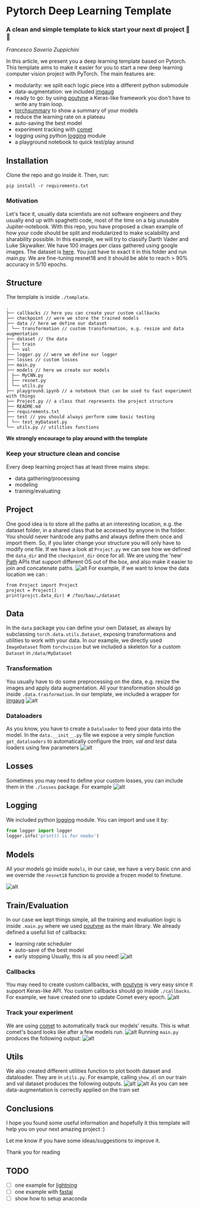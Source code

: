 # Pytorch Deep Learning Template
### A clean and simple template to kick start your next dl project 🚀🚀
*Francesco Saverio Zuppichini*

In this article, we present you a deep learning template based on Pytorch. This template aims to make it easier for you to start a new deep learning computer vision project with PyTorch. The main features are:

- modularity: we split each logic piece into a different python submodule
- data-augmentation: we included [imgaug](https://imgaug.readthedocs.io/en/latest/)
- ready to go: by using [poutyne](https://pypi.org/project/Poutyne/) a Keras-like framework you don't have to write any train loop.
- [torchsummary](https://github.com/sksq96/pytorch-summary) to show a summary of your models
- reduce the learning rate on a plateau
- auto-saving the best model
- experiment tracking with [comet](https://www.comet.ml/)
- logging using python [logging](https://docs.python.org/3/library/logging.html) module
- a playground notebook to quick test/play around
## Installation
Clone the repo and go inside it. Then, run:

```
pip install -r requirements.txt
```

### Motivation
Let's face it, usually data scientists are not software engineers and they usually end up with spaghetti code, most of the time on a big unusable Jupiter-notebook. With this repo, you have proposed a clean example of how your code should be split and modularized to make scalability and sharability possible. In this example, we will try to classify Darth Vader and Luke Skywalker. We have 100 images per class gathered using google images. The dataset is [here](https://drive.google.com/open?id=1LyHJxUVjOgDIgGJL4MnDhA10xjejWuw7). You just have to exact it in this folder and run main.py. We are fine-tuning resnet18 and it should be able to reach > 90% accuracy in 5/10 epochs.
## Structure
The template is inside `./template`.
```
.
├── callbacks // here you can create your custom callbacks
├── checkpoint // were we store the trained models
├── data // here we define our dataset
│ └── transformation // custom transformation, e.g. resize and data augmentation
├── dataset // the data
│ ├── train
│ └── val
├── logger.py // were we define our logger
├── losses // custom losses
├── main.py
├── models // here we create our models
│ ├── MyCNN.py
│ ├── resnet.py
│ └── utils.py
├── playground.ipynb // a notebook that can be used to fast experiment with things
├── Project.py // a class that represents the project structure
├── README.md
├── requirements.txt
├── test // you should always perform some basic testing
│ └── test_myDataset.py
└── utils.py // utilities functions
```
**We strongly encourage to play around with the template**
### Keep your structure clean and concise
Every deep learning project has at least three mains steps:
- data gathering/processing
- modeling
- training/evaluating
## Project
One good idea is to store all the paths at an interesting location, e.g. the dataset folder, in a shared class that be accessed by anyone in the folder. You should never hardcode any paths and always define them once and import them. So, if you later change your structure you will only have to modify one file.
If we have a look at `Project.py` we can see how we defined the `data_dir` and the `checkpoint_dir` once for all. We are using the 'new' [Path](https://docs.python.org/3/library/pathlib.html) APIs that support different OS out of the box, and also make it easier to join and concatenate paths.
![alt](https://raw.githubusercontent.com/FrancescoSaverioZuppichini/PyTorch-Deep-Learning-Skeletron/develop/images/Project.png)
For example, if we want to know the data location we can :
```python3
from Project import Project
project = Project() 
print(projct.data_dir) # /foo/baa/…/dataset
```
## Data
In the `data` package you can define your own Dataset, as always by subclassing `torch.data.utils.Dataset`, exposing transformations and utilities to work with your data.
In our example, we directly used `ImageDataset` from `torchvision` but we included a skeleton for a custom `Dataset` in `/data/MyDataset`
### Transformation
You usually have to do some preprocessing on the data, e.g. resize the images and apply data augmentation. All your transformation should go inside `.data.trasformation`. In our template, we included a wrapper for
[imgaug](https://imgaug.readthedocs.io/en/latest/)
![alt](https://raw.githubusercontent.com/FrancescoSaverioZuppichini/PyTorch-Deep-Learning-Skeletron/develop/images/transformation.png)
### Dataloaders
As you know, you have to create a `Dataloader` to feed your data into the model. In the `data.__init__.py` file we expose a very simple function `get_dataloaders` to automatically configure the *train, val and test* data loaders using few parameters
![alt](https://raw.githubusercontent.com/FrancescoSaverioZuppichini/PyTorch-Deep-Learning-Skeletron/develop/images/data.png)
## Losses
Sometimes you may need to define your custom losses, you can include them in the `./losses` package. For example
![alt](https://raw.githubusercontent.com/FrancescoSaverioZuppichini/PyTorch-Deep-Learning-Skeletron/develop/images/losses.png)
## Logging 
We included python [logging](https://docs.python.org/3/library/logging.html) module. You can import and use it by:

```python
from logger import logger
logger.info('print() is for noobs')
```

## Models
All your models go inside `models`, in our case, we have a very basic cnn and we override the `resnet18` function to provide a frozen model to finetune.

![alt](https://github.com/FrancescoSaverioZuppichini/PyTorch-Deep-Learning-Skeletron/blob/develop/images/resnet.png?raw=true)
## Train/Evaluation
In our case we kept things simple, all the training and evaluation logic is inside `.main.py` where we used [poutyne](https://pypi.org/project/Poutyne/) as the main library. We already defined a useful list of callbacks:
- learning rate scheduler
- auto-save of the best model
- early stopping
Usually, this is all you need!
![alt](https://github.com/FrancescoSaverioZuppichini/PyTorch-Deep-Learning-Skeletron/blob/develop/images/main.png?raw=true)
### Callbacks 
You may need to create custom callbacks, with [poutyne](https://pypi.org/project/Poutyne/) is very easy since it support Keras-like API. You custom callbacks should go inside `./callbacks`. For example, we have created one to update Comet every epoch.
![alt](https://github.com/FrancescoSaverioZuppichini/PyTorch-Deep-Learning-Skeletron/blob/develop/images/CometCallback.png?raw=true)

### Track your experiment
We are using [comet](https://www.comet.ml/) to automatically track our models' results. This is what comet's board looks like after a few models run.
![alt](https://github.com/FrancescoSaverioZuppichini/PyTorch-Deep-Learning-Skeletron/blob/develop/images/comet.jpg?raw=true)
Running `main.py` produces the following output:
![alt](https://github.com/FrancescoSaverioZuppichini/PyTorch-Deep-Learning-Skeletron/blob/develop/images/output.jpg?raw=true)
## Utils
We also created different utilities function to plot booth dataset and dataloader. They are in `utils.py`. For example, calling `show_dl` on our train and val dataset produces the following outputs.
![alt](https://github.com/FrancescoSaverioZuppichini/PyTorch-Deep-Learning-Skeletron/blob/develop/images/Figure_1.png?raw=true)
![alt](https://github.com/FrancescoSaverioZuppichini/PyTorch-Deep-Learning-Skeletron/blob/develop/images/Figure_2.png?raw=true)
As you can see data-augmentation is correctly applied on the train set
## Conclusions
I hope you found some useful information and hopefully it this template will help you on your next amazing project :)

Let me know if you have some ideas/suggestions to improve it.

Thank you for reading

## TODO 
- [ ] one example for [lightning](https://github.com/williamFalcon/pytorch-lightning)
- [ ] one example with [fastai](https://www.fast.ai/)
- [ ] show how to setup anaconda 